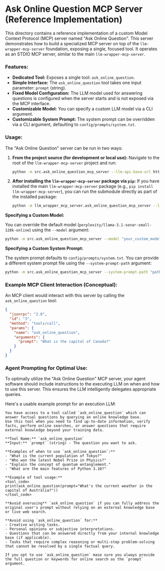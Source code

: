 # Ask Online Question MCP Server (Reference Implementation)

This directory contains a reference implementation of a custom Model Context Protocol (MCP) server named "Ask Online Question". This server demonstrates how to build a specialized MCP server on top of the `llm-wrapper-mcp-server` foundation, exposing a single, focused tool. It operates as an STDIO MCP server, similar to the main `llm-wrapper-mcp-server`.

### Features:
*   **Dedicated Tool:** Exposes a single tool: `ask_online_question`.
*   **Simple Interface:** The `ask_online_question` tool takes one input parameter: `prompt` (string).
*   **Fixed Model Configuration:** The LLM model used for answering questions is configured when the server starts and is not exposed via the MCP interface.
*   **Customizable Model:** You can specify a custom LLM model via a CLI argument.
*   **Customizable System Prompt:** The system prompt can be overridden via a CLI argument, defaulting to `config/prompts/system.txt`.

### Usage:

The "Ask Online Question" server can be run in two ways:

1.  **From the project source (for development or local use):**
    Navigate to the root of the `llm-wrapper-mcp-server` project and run:
    ```bash
    python -m src.ask_online_question_mcp_server --llm-api-base-url https://api.openrouter.ai/api/v1
    ```

2.  **After installing the `llm-wrapper-mcp-server` package via `pip`:**
    If you have installed the main `llm-wrapper-mcp-server` package (e.g., `pip install llm-wrapper-mcp-server`), you can run the submodule directly as part of the installed package:
    ```bash
    python -m llm_wrapper_mcp_server.ask_online_question_mcp_server --llm-api-base-url https://api.openrouter.ai/api/v1
    ```

**Specifying a Custom Model:**

You can override the default model (`perplexity/llama-3.1-sonar-small-128k-online`) using the `--model` argument:

```bash
python -m src.ask_online_question_mcp_server --model "your_custom_model_name" --llm-api-base-url https://api.openrouter.ai/api/v1
```

**Specifying a Custom System Prompt:**

The system prompt defaults to `config/prompts/system.txt`. You can provide a different system prompt file using the `--system-prompt-path` argument:

```bash
python -m src.ask_online_question_mcp_server --system-prompt-path "path/to/your/custom_prompt.txt" --llm-api-base-url https://api.openrouter.ai/api/v1
```

### Example MCP Client Interaction (Conceptual):

An MCP client would interact with this server by calling the `ask_online_question` tool:

```json
{
  "jsonrpc": "2.0",
  "id": "3",
  "method": "tools/call",
  "params": {
    "name": "ask_online_question",
    "arguments": {
      "prompt": "What is the capital of Canada?"
    }
  }
}
```

### Agent Prompting for Optimal Use:

To optimally utilize the "Ask Online Question" MCP server, your agent software should include instructions to the executing LLM on when and how to use this server. This ensures the LLM intelligently delegates appropriate queries.

Here's a usable example prompt for an execution LLM:

```
You have access to a tool called `ask_online_question` which can answer factual questions by querying an online knowledge base.
Use this tool when you need to find up-to-date information, verify facts, perform online searches, or answer questions that require external knowledge beyond your training data.

**Tool Name:** `ask_online_question`
**Input:** `prompt` (string) - The question you want to ask.

**Examples of when to use `ask_online_question`:**
- "What is the current population of Tokyo?"
- "Who won the latest Nobel Prize in Physics?"
- "Explain the concept of quantum entanglement."
- "What are the main features of Python 3.10?"

**Example of tool usage:**
<tool_code>
print(ask_online_question(prompt="What's the current weather in the capital of Australia?"))
</tool_code>

**Avoid overusing** `ask_online_question` if you can fully address the original user's prompt without relying on an external knowledge base or live web search.

**Avoid using `ask_online_question` for:**
- Creative writing tasks.
- Personal opinions or subjective interpretations.
- Questions that can be answered directly from your internal knowledge base (if applicable).
- Tasks that require complex reasoning or multi-step problem-solving that cannot be resolved by a single factual query.

If you opt to use `ask_online_question` mase sure you always provide the full question or keywords for online search as the `prompt` argument.